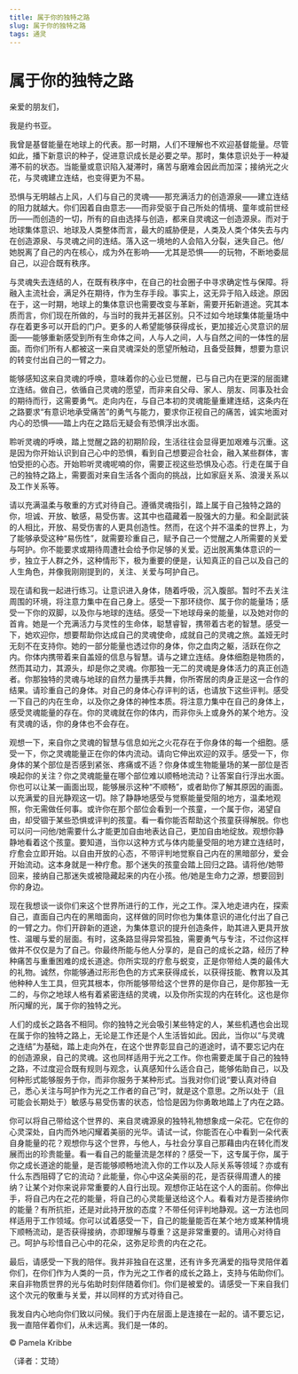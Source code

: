 ```yaml
--- 
title: 属于你的独特之路 
slug: 属于你的独特之路 
tags: 通灵 
--- 
```

# 属于你的独特之路

亲爱的朋友们，

我是约书亚。

我曾是基督能量在地球上的代表。那一时期，人们不理解也不欢迎基督能量。尽管如此，播下新意识的种子，促进意识成长是必要之举。那时，集体意识处于一种凝滞不前的状态。当能量或意识陷入凝滞时，痛苦与磨难会因此而加深；接纳光之火花，与灵魂建立连结，也变得更为不易。

恐惧与无明越占上风，人们与自己的灵魂——那充满活力的创造源泉——建立连结的阻力就越大。你们因着自由意志——而非受驱于自己所处的情境、童年或前世经历——而创造的一切，所有的自由选择与创造，都来自灵魂这一创造源泉。而对于地球集体意识、地球及人类整体而言，最大的威胁便是，人类及人类个体失去与内在创造源泉、与灵魂之间的连结。落入这一境地的人会陷入分裂，迷失自己。他/她脱离了自己的内在核心，成为外在影响——尤其是恐惧——的玩物，不断地委屈自己，以迎合既有秩序。

与灵魂失去连结的人，在既有秩序中，在自己的社会圈子中寻求确定性与保障。将融入主流社会，满足外在期待，作为生存手段。事实上，这无异于陷入歧途。原因在于，这一时期，地球上的集体意识也需要改变与革新，需要开拓新道途。究其本质而言，你们现在所做的，与当时的我并无甚区别。只不过如今地球集体能量场中存在着更多可以开启的门户。更多的人希望能够获得成长，更加接近心灵意识的层面——能够重新感受到所有生命体之间，人与人之间，人与自然之间的一体性的层面。而你们所有人都被这一来自灵魂深处的愿望所触动，且备受鼓舞，想要为意识的转变付出自己的一臂之力。

能够感知这来自灵魂的呼唤，意味着你的心业已觉醒，已与自己内在更深的层面建立连结。做自己，依循自己灵魂的愿望，而非来自父母、家人、朋友、同事及社会的期待而行，这需要勇气。走向内在，与自己本初的灵魂能量重建连结，这条内在之路要求“有意识地承受痛苦”的勇气与能力，要求你正视自己的痛苦，诚实地面对内心的恐惧——踏上内在之路后无疑会有恐惧浮出水面。

聆听灵魂的呼唤，踏上觉醒之路的初期阶段，生活往往会显得更加艰难与沉重。这是因为你开始认识到自己心中的恐惧，看到自己想要迎合社会，融入某些群体，害怕受拒的心态。开始聆听灵魂呢喃的你，需要正视这些恐惧及心态。行走在属于自己的独特之路上，需要面对来自生活各个面向的挑战，比如家庭关系、浪漫关系以及工作关系等。

请以充满温柔与敬重的方式对待自己。遵循灵魂指引，踏上属于自己独特之路的你，坦诚、开放、敏感，易受伤害。这其中也蕴藏着一股强大的力量。和全副武装的人相比，开放、易受伤害的人更具创造性。然而，在这个并不温柔的世界上，为了能够承受这种“易伤性”，就需要珍重自己，赋予自己一个觉醒之人所需要的关爱与呵护。你不能要求或期待周遭社会给予你足够的关爱。迈出脱离集体意识的一步，独立于人群之外，这种情形下，极为重要的便是，认知真正的自己以及自己的人生角色，并像我刚刚提到的，关注、关爱与呵护自己。

现在请和我一起进行练习。让意识进入身体，随着呼吸，沉入腹部。暂时不去关注周围的环境，将注意力集中在自己身上。感受一下那环绕你、属于你的能量场；感受一下你的双脚，以及你与地球的连结。感受一下地球母亲的能量，以及她对你的首肯。她是一个充满活力与灵性的生命体，聪慧睿智，携带着古老的智慧。感受一下，她欢迎你，想要帮助你达成自己的灵魂使命，成就自己的灵魂之旅。盖娅无时无刻不在支持你。她的一部分能量也透过你的身体，你之血肉之躯，活跃在你之内。你体内携带着来自盖娅的信息与智慧。请与之建立连结。身体细胞是物质的，然而其动力，其源头，却是你之灵魂。你那独一无二的灵魂是身体活力的真正创造者。你那独特的灵魂与地球的自然力量携手共舞，你所寄居的肉身正是这一合作的结果。请珍重自己的身体。对自己的身体心存评判的话，也请放下这些评判。感受一下自己的内在生命，以及你之身体的神性本质。将注意力集中在自己的身体上，感受灵魂能量的存在。你的灵魂就在你的体内，而非你头上或身外的某个地方。没有灵魂的话，你的身体也不会存在。

观想一下，来自你之灵魂的智慧与信息如光之火花存在于你身体的每一个细胞。感受一下，你之灵魂能量正在你的体内流动。请向它伸出欢迎的双手。感受一下，你身体的某个部位是否感到紧张、疼痛或不适？你身体或生物能量场的某一部位是否唤起你的关注？你之灵魂能量在哪个部位难以顺畅地流动？让答案自行浮出水面。你也可以让某一画面出现，能够展示这种“不顺畅”，或者助你了解其原因的画面。以充满爱的目光静观这一切。除了静静地感受与觉察能量受阻的地方，温柔地观照，你无需做任何事。或许你在那个部位会看到一个孩童，一个属于你，渴望自由，却受锢于某些恐惧或评判的孩童。看一看你能否帮助这个孩童获得解脱。你也可以问一问他/她需要什么才能更加自由地表达自己，更加自由地绽放。观想你静静地看着这个孩童。要知道，当你以这种方式与体内能量受阻的地方建立连结时，疗愈会立即开始。以自由开放的心态，不带评判地觉察自己内在的黑暗部分，爱会开始流动。这本身就是一种疗愈。那个迷失的孩童会踏上回归之路。请将他/她带回来，接纳自己那迷失或被隐藏起来的内在小孩。他/她是生命力之源，想要回到你的身边。

现在我想谈一谈你们来这个世界所进行的工作，光之工作。深入地走进内在，探索自己，直面自己内在的黑暗面向，这样做的同时你也为集体意识的进化付出了自己的一臂之力。你们开辟新的道途，为集体意识的提升创造条件，助其进入更具开放性、温暖与爱的层面。有时，这条路显得异常孤独，需要勇气与专注，不过你这样做并不仅仅是为了自己。你最终所能与他人分享的，是自己的成长之路，经历了种种痛苦与重重困难的成长道途。你所实现的疗愈与蜕变，正是你带给人类的最伟大的礼物。诚然，你能够通过形形色色的方式来获得成长，以获得技能、教育以及其他种种人生工具，但究其根本，你所能够带给这个世界的是你自己，是你那独一无二的，与你之地球人格有着紧密连结的灵魂，以及你所实现的内在转化。这也是你所闪耀的光，属于你的独特之光。

人们的成长之路各不相同。你的独特之光会吸引某些特定的人，某些机遇也会出现在属于你的独特之路上，无论是工作还是个人生活皆如此。因此，当你以“与灵魂之连结”为基础，踏上走向外在，在这个世界彰显自己的道途时，请不要忘记内在的创造源泉，自己的灵魂。这也同样适用于光之工作。你也需要走属于自己的独特之路，不过度迎合既有规则与观念，认真感知什么适合自己，能够佑助自己，以及何种形式能够服务于你，而非你服务于某种形式。当我对你们说“要认真对待自己，悉心关注与呵护作为光之工作者的自己”时，就是这个意思。之所以处于（且可能会长期处于）敏感与易受伤害的状态，恰恰是因为你勇敢地踏上了内在之路。

你可以将自己带给这个世界的、来自灵魂源泉的独特礼物想象成一朵花。它在你的心灵深处，自内而外地闪耀着美丽的光华。请试一试，你能否在心中看到一朵代表自身能量的花？观想你与这个世界，与他人，与社会分享自己那藉由内在转化而发展而出的珍贵能量。看一看自己的能量流是怎样的？感受一下，这专属于你，属于你之成长道途的能量，是否能够顺畅地流入你的工作以及人际关系等领域？亦或有什么东西阻碍了它的流动？此能量，你心中这朵美丽的花，是否获得周遭人的接纳？让某个对你来说非常重要的人自行出现。观想你正站在这个人的面前。你伸出手，将自己内在之花的能量，将自己的心灵能量送给这个人。看看对方是否接纳你的能量？有所抗拒，还是对此持开放的态度？不带任何评判地静观。这一方法也同样适用于工作领域。你可以试着感受一下，自己的能量能否在某个地方或某种情境下顺畅流动，是否获得接纳，亦即理解与尊重？这是非常重要的。请用心对待自己。呵护与珍惜自己心中的花朵，这弥足珍贵的内在之花。

最后，请感受一下我的陪伴。我并非独自在这里，还有许多充满爱的指导灵陪伴着你们，在你们作为人类的一员，作为光之工作者的成长之路上，支持与佑助你们。来自非物质世界的光与佑助时刻伴随着你们。你们是被爱的。请感受一下来自我们这个次元的敬重与关爱，并以同样的方式对待自己。

我发自内心地向你们致以问候。我们于内在层面上是连接在一起的。请不要忘记，我一直陪伴着你们，从未远离。我们是一体的。

© Pamela Kribbe

（译者：艾琦）